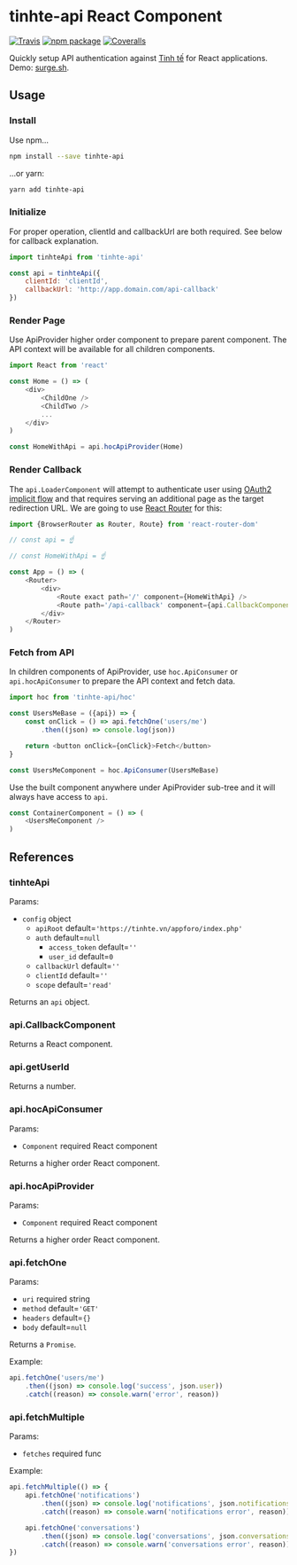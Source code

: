 # tinhte-api React Component

[![Travis][build-badge]][build]
[![npm package][npm-badge]][npm]
[![Coveralls][coveralls-badge]][coveralls]

Quickly setup API authentication against [Tinh tế](https://tinhte.vn) for React applications. Demo: [surge.sh](https://tinhte-api.surge.sh/?client_id=2wseo5fywn).

## Usage

### Install

Use npm...

```bash
npm install --save tinhte-api
```

...or yarn:

```bash
yarn add tinhte-api
```

### Initialize

For proper operation, clientId and callbackUrl are both required. See below for callback explanation.

```js
import tinhteApi from 'tinhte-api'

const api = tinhteApi({
    clientId: 'clientId',
    callbackUrl: 'http://app.domain.com/api-callback'
})
```

### Render Page

Use ApiProvider higher order component to prepare parent component. The API context will be available for all children components.

```js
import React from 'react'

const Home = () => (
    <div>
        <ChildOne />
        <ChildTwo />
        ...
    </div>
)

const HomeWithApi = api.hocApiProvider(Home)
```

### Render Callback

The `api.LoaderComponent` will attempt to authenticate user using [OAuth2 implicit flow](https://tools.ietf.org/html/rfc6749#section-1.3.2) and that requires serving an additional page as the target redirection URL. We are going to use [React Router](https://reacttraining.com/react-router/) for this:

```js
import {BrowserRouter as Router, Route} from 'react-router-dom'

// const api = ☝️

// const HomeWithApi = ☝️

const App = () => (
    <Router>
        <div>
            <Route exact path='/' component={HomeWithApi} />
            <Route path='/api-callback' component={api.CallbackComponent} />
        </div>
    </Router>
)
```

### Fetch from API

In children components of ApiProvider, use `hoc.ApiConsumer` or `api.hocApiConsumer` to prepare the API context and fetch data.

```js
import hoc from 'tinhte-api/hoc'

const UsersMeBase = ({api}) => {
    const onClick = () => api.fetchOne('users/me')
        .then((json) => console.log(json))

    return <button onClick={onClick}>Fetch</button>
}

const UsersMeComponent = hoc.ApiConsumer(UsersMeBase)
```

Use the built component anywhere under ApiProvider sub-tree and it will always have access to `api`.

```js
const ContainerComponent = () => (
    <UsersMeComponent />
)
```

## References

### tinhteApi

Params:

 - `config` object
   - `apiRoot` default=`'https://tinhte.vn/appforo/index.php'`
   - `auth` default=`null`
     - `access_token` default=`''`
     - `user_id` default=`0`
   - `callbackUrl` default=`''`
   - `clientId` default=`''`
   - `scope` default=`'read'`

Returns an `api` object.

### api.CallbackComponent

Returns a React component.

### api.getUserId

Returns a number.

### api.hocApiConsumer

Params:

 - `Component` required React component

Returns a higher order React component.

### api.hocApiProvider

Params:

 - `Component` required React component

Returns a higher order React component.

### api.fetchOne

Params:

 - `uri` required string
 - `method` default=`'GET'`
 - `headers` default=`{}`
 - `body` default=`null`

Returns a `Promise`.

Example:

```js
api.fetchOne('users/me')
    .then((json) => console.log('success', json.user))
    .catch((reason) => console.warn('error', reason))
```

### api.fetchMultiple

Params:

 - `fetches` required func

Example:

```js
api.fetchMultiple(() => {
    api.fetchOne('notifications')
        .then((json) => console.log('notifications', json.notifications))
        .catch((reason) => console.warn('notifications error', reason))

    api.fetchOne('conversations')
        .then((json) => console.log('conversations', json.conversations))
        .catch((reason) => console.warn('conversations error', reason))
})
```

[build-badge]: https://img.shields.io/travis/daohoangson/js-tinhte-api/master.png?style=flat-square
[build]: https://travis-ci.org/daohoangson/js-tinhte-api

[npm-badge]: https://img.shields.io/npm/v/tinhte-api.png?style=flat-square
[npm]: https://www.npmjs.org/package/tinhte-api

[coveralls-badge]: https://img.shields.io/coveralls/daohoangson/js-tinhte-api/master.png?style=flat-square
[coveralls]: https://coveralls.io/github/daohoangson/js-tinhte-api

